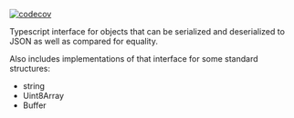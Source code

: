 [![codecov](https://codecov.io/gh/iron-fish/ironfish/branch/master/graph/badge.svg?token=PCSVEVEW5V&flag=serde)](https://codecov.io/gh/iron-fish/ironfish)

Typescript interface for objects that can be serialized and deserialized to JSON
as well as compared for equality.

Also includes implementations of that interface for some standard structures:

- string
- Uint8Array
- Buffer
